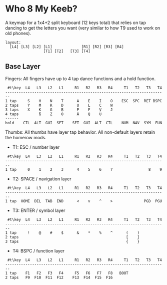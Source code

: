 # Who 8 My Keeb?
A keymap for a 1x4+2 split keyboard (12 keys total) that relies on tap dancing to get the letters you want (very similar to how T9 used to work on old phones).

```
layout:
  [L4] [L3] [L2] [L1]             [R1] [R2] [R3] [R4]
                 [T1] [T2]   [T3] [T4]
```

## Base Layer
Fingers:
All fingers have up to 4 tap dance functions and a hold function.
```
 #t\key  L4   L3   L2   L1     R1   R2   R3   R4     T1   T2   T3   T4
------------------------------------------------------------------------
1 tap     S    H    N    T      A    E    I    O    ESC  SPC  RET BSPC
2 taps    Y    M    R    D      U    L    C    W
3 taps    X    K    G    B      P    F    V    J
4 taps         ß    Z    Ö      Ä    Q    Ü
------
hold    CTL  ALT  GUI  SFT    SFT  GUI  ALT  CTL    NUM  NAV  SYM  FUN
```

Thumbs:
All thumbs have layer tap behavior.
All non-default layers retain the homerow mods.

- T1: ESC / number layer
```
 #t\key  L4   L3   L2   L1     R1   R2   R3   R4     T1   T2   T3   T4
------------------------------------------------------------------------
1 tap     0    1    2    3      4    5    6    7                8    9
```
- T2: SPACE / navigation layer
```
 #t\key  L4   L3   L2   L1     R1   R2   R3   R4     T1   T2   T3   T4
------------------------------------------------------------------------
1 tap  HOME  DEL  TAB  END      <    v    ^    >              PGD  PGU
```
- T3: ENTER / symbol layer
```
 #t\key  L4   L3   L2   L1     R1   R2   R3   R4     T1   T2   T3   T4
------------------------------------------------------------------------
1 tap     !    @    #    $      &    *    %    ^      (    )
2 taps                                                [    ]
3 taps                                                {    }
```
- T4: BSPC / function layer
```
 #t\key  L4   L3   L2   L1     R1   R2   R3   R4     T1   T2   T3   T4
------------------------------------------------------------------------
1 tap    F1   F2   F3   F4     F5   F6   F7   F8   BOOT
2 taps   F9  F10  F11  F12    F13  F14  F15  F16
```
